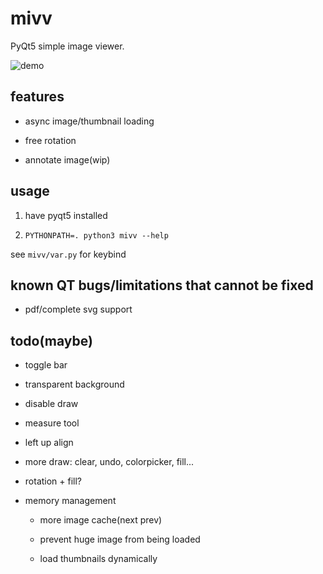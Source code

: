 # mivv

PyQt5 simple image viewer.

![demo](https://asrcpq.github.io/resources/2111/mivv_demo.gif)

## features

* async image/thumbnail loading

* free rotation

* annotate image(wip)

## usage

1. have pyqt5 installed

2. `PYTHONPATH=. python3 mivv --help`

see `mivv/var.py` for keybind

## known QT bugs/limitations that cannot be fixed

* pdf/complete svg support

## todo(maybe)

* toggle bar

* transparent background

* disable draw

* measure tool

* left up align

* more draw: clear, undo, colorpicker, fill...

* rotation + fill?

* memory management

	* more image cache(next prev)

	* prevent huge image from being loaded

	* load thumbnails dynamically
